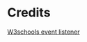 # Credits

[W3schools event listener](https://www.w3schools.com/js/tryit.asp?filename=tryjs_addeventlistener_add)